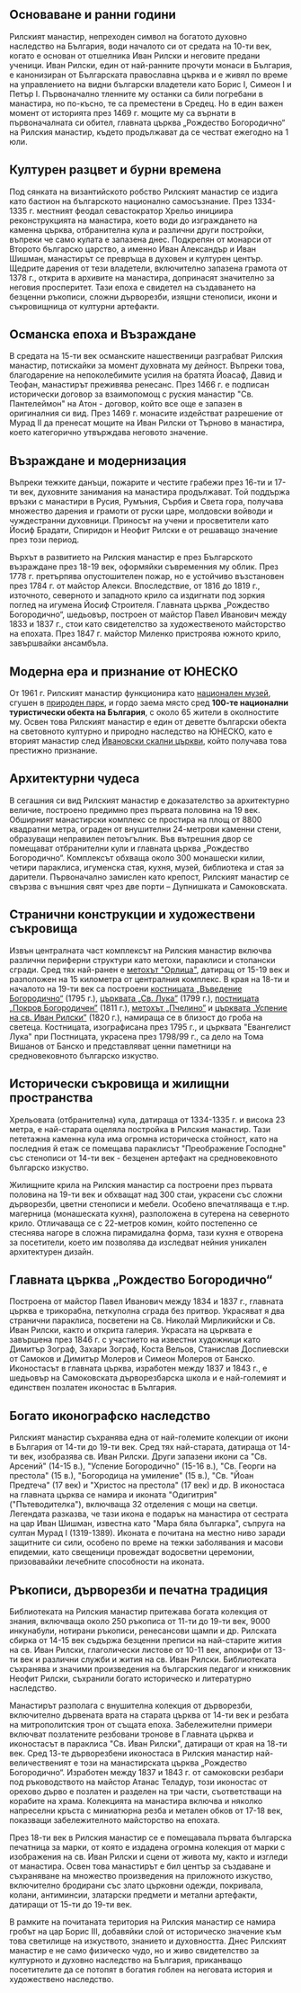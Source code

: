 ## Основаване и ранни години

Рилският манастир, непреходен символ на богатото духовно наследство на България, води началото си от средата на 10-ти век, когато е основан от отшелника Иван Рилски и неговите предани ученици. Иван Рилски, един от най-ранните прочути монаси в България, е канонизиран от Българската православна църква и е живял по време на управлението на видни български владетели като Борис I, Симеон I и Петър I. Първоначално тленните му останки са били погребани в манастира, но по-късно, те са преместени в Средец. Но в един важен момент от историята през 1469 г. мощите му са върнати в първоначалната си обител, главната църква „Рождество Богородично“ на Рилския манастир, където продължават да се честват ежегодно на 1 юли.

## Културен разцвет и бурни времена

Под сянката на византийското робство Рилският манастир се издига като бастион на българското национално самосъзнание. През 1334-1335 г. местният феодал севастократор Хрельо инициира реконструкцията на манастира, което води до изграждането на каменна църква, отбранителна кула и различни други постройки, въпреки че само кулата е запазена днес. Подкрепян от монарси от Второто българско царство, а именно Иван Александър и Иван Шишман, манастирът се превръща в духовен и културен център. Щедрите дарения от тези владетели, включително запазена грамота от 1378 г., открита в архивите на манастира, допринасят значително за неговия просперитет. Тази епоха е свидетел на създаването на безценни ръкописи, сложни дърворезби, изящни стенописи, икони и съкровищница от културни артефакти.

<!-- more -->

## Османска епоха и Възраждане

В средата на 15-ти век османските нашественици разграбват Рилския манастир, потискайки за момент духовната му дейност. Въпреки това, благодарение на непоколебимите усилия на братята Йоасаф, Давид и Теофан, манастирът преживява ренесанс. През 1466 г. е подписан исторически договор за взаимопомощ с руския манастир "Св. Пантелеймон" на Атон - договор, който все още е запазен в оригиналния си вид. През 1469 г. монасите издействат разрешение от Мурад II да пренесат мощите на Иван Рилски от Търново в манастира, което категорично утвърждава неговото значение.

## Възраждане и модернизация

Въпреки тежките данъци, пожарите и честите грабежи през 16-ти и 17-ти век, духовните занимания на манастира продължават. Той поддържа връзки с манастири в Русия, Румъния, Сърбия и Света гора, получава множество дарения и грамоти от руски царе, молдовски войводи и чуждестранни духовници. Приносът на учени и просветители като Йосиф Брадати, Спиридон и Неофит Рилски е от решаващо значение през този период.

Върхът в развитието на Рилския манастир е през Българското възраждане през 18-19 век, оформяйки съвременния му облик. През 1778 г. претърпява опустошителен пожар, но е устойчиво възстановен през 1784 г. от майстор Алекси. Впоследствие, от 1816 до 1819 г., източното, северното и западното крило са издигнати под зоркия поглед на игумена Йосиф Строителя. Главната църква „Рождество Богородично“, шедьовър, построен от майстор Павел Иванович между 1833 и 1837 г., стои като свидетелство за художественото майсторство на епохата. През 1847 г. майстор Миленко пристроява южното крило, завършвайки ансамбъла.

## Модерна ера и признание от ЮНЕСКО

От 1961 г. Рилският манастир функционира като [национален музей](/location/rila-monastery-national-museum), сгушен в [природен парк](/location/rila-monastery-nature-park), и гордо заема място сред **100-те национални туристически обекта на България**, с около 65 жители в околностите му. Освен това Рилският манастир е един от деветте български обекта на световното културно и природно наследство на ЮНЕСКО, като е вторият манастир след [Ивановски скални църкви](/location/ivanovo-rock-hewn-churches), който получава това престижно признание.

## Архитектурни чудеса

В сегашния си вид Рилският манастир е доказателство за архитектурно величие, построено предимно през първата половина на 19 век. Обширният манастирски комплекс се простира на площ от 8800 квадратни метра, ограден от внушителни 24-метрови каменни стени, образуващи неправилен петоъгълник. Във вътрешния двор се помещават отбранителни кули и главната църква „Рождество Богородично“. Комплексът обхваща около 300 монашески килии, четири параклиса, игуменска стая, кухня, музей, библиотека и стая за дарители. Първоначално замислен като крепост, Рилският манастир се свързва с външния свят чрез две порти – Дупнишката и Самоковската.

## Странични конструкции и художествени съкровища

Извън централната част комплексът на Рилския манастир включва различни периферни структури като метохи, параклиси и стопански сгради. Сред тях най-ранен е [метохът "Орлица"](/location/orlitsa-convent), датиращ от 15-19 век и разположен на 15 километра от централния комплекс. В края на 18-ти и началото на 19-ти век са построени [костницата „Въведение Богородично“](/location/rila-monastery-ossuary) (1795 г.), [църквата „Св. Лука”](/location/hermitage-saint-apostle-evangelist-luke) (1799 г.), [постницата „Покров Богородичен”](/location/hermitage-intercession-theotokos) (1811 г.), [метохът „Пчелино”](/location/ptschelino-convent) и [църквата „Успение на св. Иван Рилски”](/location/dormition-saint-john-church) (1820 г.), намираща се в близост до гроба на светеца. Костницата, изографисана през 1795 г., и църквата "Евангелист Лука" при Постницата, украсена през 1798/99 г., са дело на Тома Вишанов от Банско и представляват ценни паметници на средновековното българско изкуство.

## Исторически съкровища и жилищни пространства

Хрельовата (отбранителна) кула, датираща от 1334-1335 г. и висока 23 метра, е най-старата оцеляла постройка в Рилския манастир. Тази пететажна каменна кула има огромна историческа стойност, като на последния й етаж се помещава параклисът "Преображение Господне" със стенописи от 14-ти век - безценен артефакт на средновековното българско изкуство.

Жилищните крила на Рилския манастир са построени през първата половина на 19-ти век и обхващат над 300 стаи, украсени със сложни дърворезби, цветни стенописи и мебели. Особено впечатляваща е т.нр. магерница (монашеската кухня), разположена в сутерена на северното крило. Отличаваща се с 22-метров комин, който постепенно се стеснява нагоре в сложна пирамидална форма, тази кухня е отворена за посетители, което им позволява да изследват нейния уникален архитектурен дизайн.

## Главната църква „Рождество Богородично“

Построена от майстор Павел Иванович между 1834 и 1837 г., главната църква е трикорабна, петкуполна сграда без притвор. Украсяват я два странични параклиса, посветени на Св. Николай Мирликийски и Св. Иван Рилски, както и открита галерия. Украсата на църквата е завършена през 1846 г. с участието на известни художници като Димитър Зограф, Захари Зограф, Коста Вельов, Станислав Доспиевски от Самоков и Димитър Молеров и Симеон Молеров от Банско. Иконостасът в главната църква, изработен между 1837 и 1843 г., е шедьовър на Самоковската дърворезбарска школа и е най-големият и единствен позлатен иконостас в България.

## Богато иконографско наследство

Рилският манастир съхранява една от най-големите колекции от икони в България от 14-ти до 19-ти век. Сред тях най-старата, датираща от 14-ти век, изобразява св. Иван Рилски. Други запазени икони са "Св. Арсений" (14-15 в.), "Успение Богородично" (15-16 в.), "Св. Георги на престола" (15 в.), "Богородица на умиление" (15 в.), "Св. "Йоан Предтеча" (17 век) и "Христос на престола" (17 век) и др. В иконостаса на главната църква се намира и иконата "Одигитрия" ("Пътеводителка"), включваща 32 отделения с мощи на светци. Легендата разказва, че тази икона е подарък на манастира от сестрата на цар Иван Шишман, известна като "Мара бяла българка", съпруга на султан Мурад I (1319-1389). Иконата е почитана на местно ниво заради защитните си сили, особено по време на тежки заболявания и масови епидемии, като свещеници провеждат водосветни церемонии, призовавайки лечебните способности на иконата.

## Ръкописи, дърворезби и печатна традиция

Библиотеката на Рилския манастир притежава богата колекция от знания, включваща около 250 ръкописa от 11-ти до 19-ти век, 9000 инкунабули, нотирани ръкописи, ренесансови щампи и др. Рилската сбирка от 14-15 век съдържа безценни преписи на най-старите жития на св. Иван Рилски, глаголически листове от 10-11 век, апокрифи от 13-ти век и различни служби и жития на св. Иван Рилски. Библиотеката съхранява и значими произведения на българския педагог и книжовник Неофит Рилски, съхранили богато историческо и литературно наследство.

Манастирът разполага с внушителна колекция от дърворезби, включително дървената врата на старата църква от 14-ти век и резбата на митрополитския трон от същата епоха. Забележителни примери включват позлатените резбовани тронове в Главната църква и иконостасът в параклиса "Св. Иван Рилски", датиращи от края на 18-ти век. Сред 13-те дърворезбени иконостаса в Рилския манастир най-величественият е този на манастирската църква „Рождество Богородично“. Изработен между 1837 и 1843 г. от самоковски резбари под ръководството на майстор Атанас Теладур, този иконостас от орехово дърво е позлатен и разделен на три части, съответстващи на корабите на храма. Колекцията на манастира включва и няколко напреселни кръста с миниатюрна резба и метален обков от 17-18 век, показващи забележителното майсторство на епохата.

През 18-ти век в Рилския манастир се е помещавала първата българска печатница за марки, от която е издадена огромна колекция от марки с изображения на св. Иван Рилски и сцени от живота му, както и изгледи от манастира. Освен това манастирът е бил център за създаване и съхраняване на множество произведения на приложното изкуство, включително бродирани със злато църковни одежди, покривала, колани, антиминсии, златарски предмети и метални артефакти, датиращи от 15-ти до 19-ти век.

В рамките на почитаната територия на Рилския манастир се намира гробът на цар Борис III, добавяйки слой от историческо значение към това светилище на изкуството, знанието и духовността. Днес Рилският манастир е не само физическо чудо, но и живо свидетелство за културното и духовно наследство на България, приканващо посетителите да се потопят в богатия гоблен на неговата история и художествено наследство.
